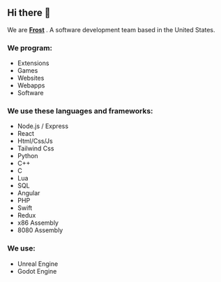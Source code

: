 ## Hi there 👋
We are [**Frost**](https://frostco.repl.co) . A software development team based in the United States.
### We program:
* Extensions
* Games
* Websites
* Webapps
* Software
### We use these languages and frameworks:
* Node.js / Express
* React
* Html/Css/Js
* Tailwind Css
* Python
* C++
* C
* Lua
* SQL
* Angular
* PHP
* Swift
* Redux
* x86 Assembly
* 8080 Assembly
### We use:
* Unreal Engine
* Godot Engine
